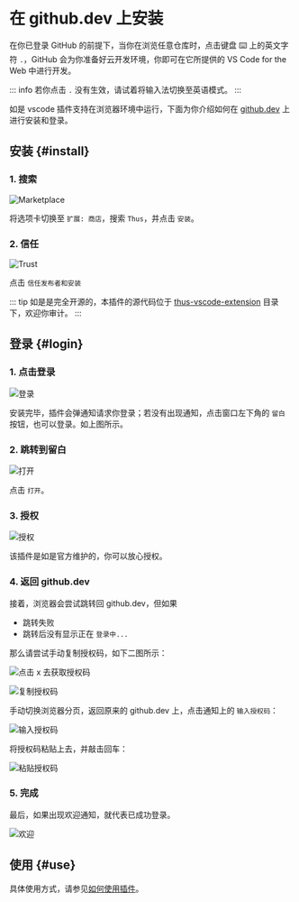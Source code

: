 # 在 github.dev 上安装

在你已登录 GitHub 的前提下，当你在浏览任意仓库时，点击键盘 ⌨️ 上的英文字符 `.`，GitHub 会为你准备好云开发环境，你即可在它所提供的 VS Code for the Web 中进行开发。

::: info
若你点击 `.` 没有生效，请试着将输入法切换至英语模式。
:::

如是 vscode 插件支持在浏览器环境中运行，下面为你介绍如何在 [github.dev](https://github.dev/) 上进行安装和登录。

## 安装 {#install}

### 1. 搜索

![Marketplace](./assets-github-dev/1.png)

将选项卡切换至 `扩展: 商店`，搜索 `Thus`，并点击 `安装`。

### 2. 信任

![Trust](./assets-github-dev/2.png)

点击 `信任发布者和安装`

::: tip
如是是完全开源的，本插件的源代码位于 [thus-vscode-extension](https://github.com/yenche123/thus-note/tree/cool/thus-frontends/thus-vscode-extension) 目录下，欢迎你审计。
:::

## 登录 {#login}

### 1. 点击登录

![登录](./assets-github-dev/3.png)

安装完毕，插件会弹通知请求你登录；若没有出现通知，点击窗口左下角的 `留白` 按钮，也可以登录。如上图所示。

### 2. 跳转到留白

![打开](./assets-github-dev/4.png)

点击 `打开`。

### 3. 授权

![授权](./assets-github-dev/5.png)

该插件是如是官方维护的，你可以放心授权。

### 4. 返回 github.dev

接着，浏览器会尝试跳转回 github.dev，但如果

- 跳转失败
- 跳转后没有显示正在 `登录中...`

那么请尝试手动复制授权码，如下二图所示：

![点击 x 去获取授权码](./assets-github-dev/6.png)

![复制授权码](./assets-github-dev/7.png)

手动切换浏览器分页，返回原来的 github.dev 上，点击通知上的 `输入授权码`：

![输入授权码](./assets-github-dev/8.png)

将授权码粘贴上去，并敲击回车：

![粘贴授权码](./assets-github-dev/9.png)

### 5. 完成

最后，如果出现欢迎通知，就代表已成功登录。

![欢迎](./assets-github-dev/10.png)

## 使用 {#use}

具体使用方式，请参见[如何使用插件](./how-to-use-vscode-ext)。
